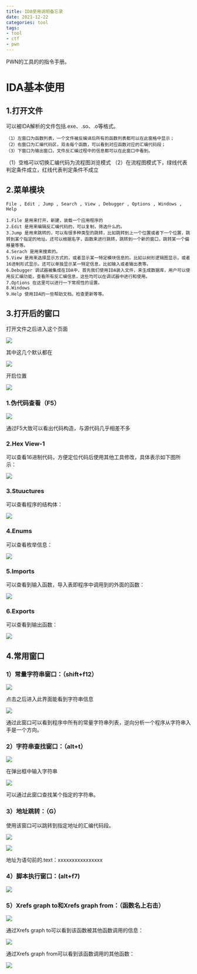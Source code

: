 ```yaml
---
title: IDA使用说明备忘录
date: 2021-12-22
categories: tool
tags:
- tool
- ctf
- pwn
---
```


PWN的工具的的指令手册。

<!-- more -->

# IDA基本使用

## 1.打开文件

可以被IDA解析的文件包括.exe、.so、.o等格式。

```
（1）左窗口为函数列表，一个文件被反编译后所有的函数列表都可以在此窗格中显示；
（2）右窗口为汇编代码区，双击每个函数，可以看到对应函数对应的汇编代码段；
（3）下窗口为输出窗口，文件反汇编过程中的信息都可以在此窗口中看到。
```

（1）空格可以切换汇编代码为流程图浏览模式
（2）在流程图模式下，绿线代表判定条件成立，红线代表判定条件不成立

## 2.菜单模块

```
File , Edit , Jump , Search , View , Debugger , Options , Windows , Help
```

```
1.File 是用来打开，新建，装载一个应用程序的
2.Edit 是用来编辑反汇编代码的，可以复制，筛选什么的。
3.Jump 是用来跳转的，可以有很多种类型的跳转，比如跳转到上一个位置或者下一个位置，跳转到某个指定的地址。还可以根据名字，函数来进行跳转，跳转到一个新的窗口，跳转某一个偏移量等等。
4.Serach 是用来搜索的。
5.View 是用来选择显示方式的，或者显示某一特定模块信息的。比如以树形逻辑图显示，或者16进制形式显示。还可以单独显示某一特定信息，比如输入或者输出表等。
6.Debugger 调试器被集成在IDA中，首先我们使用IDA装入文件，来生成数据库，用户可以使用反汇编功能，查看所有反汇编信息，这些均可以在调试器中进行和使用。
7.Options 在这里可以进行一下常规性的设置。
8.Windows 
9.Help 使用IDA的一些帮助文档，检查更新等等。
```

## 3.打开后的窗口

打开文件之后进入这个页面

![](https://0314valen.github.io/images/img/pwn/0.jpg)

其中这几个默认都在

![](https://0314valen.github.io/images/img/pwn/12.jpg)

开启位置

![](https://0314valen.github.io/images/img/pwn/14.jpg)

### 1.伪代码查看（F5）

![](https://0314valen.github.io/images/img/pwn/11.jpg)

通过F5大致可以看出代码构造，与源代码几乎相差不多

### 2.Hex View-1

可以查看16进制代码，方便定位代码后使用其他工具修改，具体表示如下图所示：

![](https://0314valen.github.io/images/img/pwn/13.jpg)

### 3.Stuuctures

可以查看程序的结构体：

![](https://0314valen.github.io/images/img/pwn/15.jpg)

### 4.Enums

可以查看枚举信息：

![](https://0314valen.github.io/images/img/pwn/16.jpg)

### 5.Imports

可以查看到输入函数，导入表即程序中调用到的外面的函数：

![](https://0314valen.github.io/images/img/pwn/17.jpg)

### 6.Exports

可以查看到输出函数：

![](https://0314valen.github.io/images/img/pwn/18.jpg)

## 4.常用窗口

### 1）常量字符串窗口：（shift+f12）

![](https://0314valen.github.io/images/img/pwn/1.jpg)

点击之后进入此界面能看到字符串信息

![](https://0314valen.github.io/images/img/pwn/2.jpg)

通过此窗口可以看到程序中所有的常量字符串列表，逆向分析一个程序从字符串入手是一个方向。

### 2）字符串查找窗口：（alt+t）

![](https://0314valen.github.io/images/img/pwn/3.jpg)

在弹出框中输入字符串

![](https://0314valen.github.io/images/img/pwn/4.jpg)

可以通过此窗口查找某个指定的字符串。

### 3）地址跳转：（G）

使用该窗口可以跳转到指定地址的汇编代码段。

![](https://0314valen.github.io/images/img/pwn/5.jpg)

![](https://0314valen.github.io/images/img/pwn/6.jpg)

地址为语句前的.text：xxxxxxxxxxxxxxxx

### 4）脚本执行窗口：(alt+f7)

![](https://0314valen.github.io/images/img/pwn/7.jpg)

### 5）Xrefs graph to和Xrefs graph from：（函数名上右击）

![](https://0314valen.github.io/images/img/pwn/8.jpg)

通过Xrefs graph to可以看到该函数被其他函数调用的信息：

![](https://0314valen.github.io/images/img/pwn/9.jpg)

通过Xrefs graph from可以看到该函数调用的其他函数：

![](https://0314valen.github.io/images/img/pwn/10.jpg)

